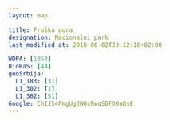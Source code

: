 ```yaml
---
layout: map

title: Fruška gora
designation: Nacionalni park
last_modified_at: 2018-06-02T23:12:16+02:00

WDPA: [1053]
BioRaS: [44]
geoSrbija:
  L1_183: [31]
  L1_302: [1]
  L1_362: [51]
Google: ChIJ54PmgUgJW0cRwqSDFD0u8sE
---
```


